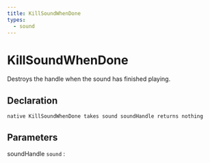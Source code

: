 ```yaml
---
title: KillSoundWhenDone
types:
  - sound
---
```


# KillSoundWhenDone
Destroys the handle when the sound has finished playing.

## Declaration

```jass
native KillSoundWhenDone takes sound soundHandle returns nothing
```

## Parameters
soundHandle `sound`
: 
